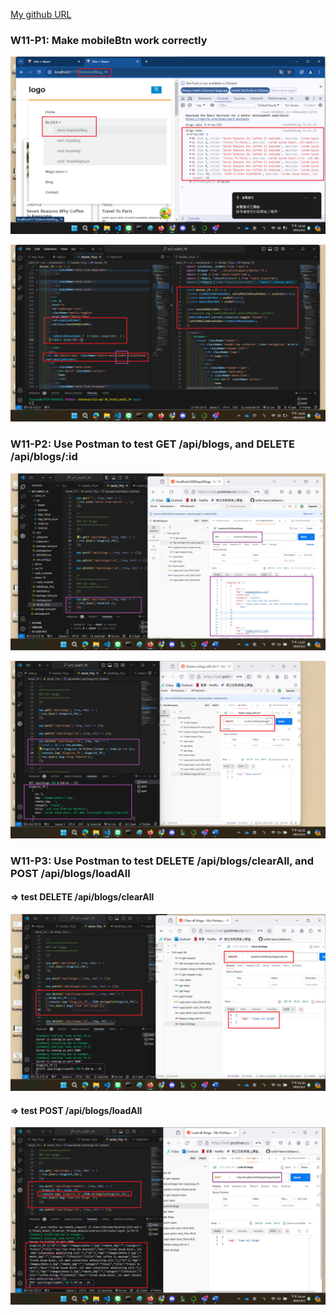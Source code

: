 [My github URL](https://github.com/CHEN211410674/1122-wp2-2N_74)

### W11-P1: Make mobileBtn work correctly
 
![](w11-p1-1.png)
 
![](w11-p1-2.png)

### W11-P2: Use Postman to test GET /api/blogs, and DELETE /api/blogs/:id
 
![](w11-p2-1.png)
 
![](w11-p2-2.png)

### W11-P3: Use Postman to test DELETE /api/blogs/clearAll, and POST /api/blogs/loadAll
 
#### => test DELETE /api/blogs/clearAll
 
![](w11-p3-1.png)
 
#### => test POST /api/blogs/loadAll
 
![](w11-p3-2.png)